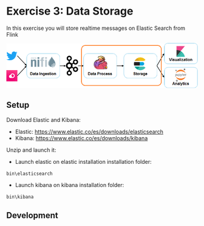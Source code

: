 # Exercise 3: Data Storage

In this exercise you will store realtime messages on Elastic Search from Flink

![Exercise architecture](../img/architecture_exercise3.png)

## Setup

Download Elastic and Kibana:

* Elastic: https://www.elastic.co/es/downloads/elasticsearch
* Kibana: https://www.elastic.co/es/downloads/kibana

Unzip and launch it:

* Launch elastic on elastic installation installation folder:
```
bin\elasticsearch
```

* Launch kibana on kibana installation folder:
```
bin\kibana
```

## Development


